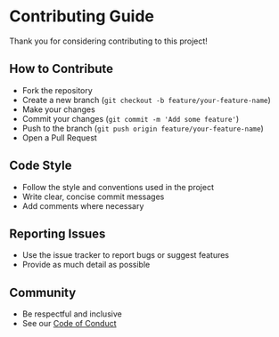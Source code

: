 # Contributing Guide

Thank you for considering contributing to this project!

## How to Contribute
- Fork the repository
- Create a new branch (`git checkout -b feature/your-feature-name`)
- Make your changes
- Commit your changes (`git commit -m 'Add some feature'`)
- Push to the branch (`git push origin feature/your-feature-name`)
- Open a Pull Request

## Code Style
- Follow the style and conventions used in the project
- Write clear, concise commit messages
- Add comments where necessary

## Reporting Issues
- Use the issue tracker to report bugs or suggest features
- Provide as much detail as possible

## Community
- Be respectful and inclusive
- See our [Code of Conduct](CODE_OF_CONDUCT.md) 